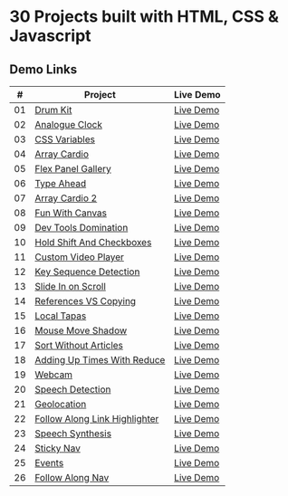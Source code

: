 # 30 Projects built with HTML, CSS & Javascript

## Demo Links

| #   | Project                                                                                                                            | Live Demo                                                                                         |
| --- | ---------------------------------------------------------------------------------------------------------------------------------- | ------------------------------------------------------------------------------------------------- |
| 01  | [Drum Kit](https://github.com/aykutulis/30-projects-html-css-js/tree/master/01-drum-kit)                                           | [Live Demo](https://aykutulis.github.io/30-projects-html-css-js/01-drum-kit)                      |
| 02  | [Analogue Clock](https://github.com/aykutulis/30-projects-html-css-js/tree/master/02-analogue-clock)                               | [Live Demo](https://aykutulis.github.io/30-projects-html-css-js/02-analogue-clock)                |
| 03  | [CSS Variables](https://github.com/aykutulis/30-projects-html-css-js/tree/master/03-css-variables)                                 | [Live Demo](https://aykutulis.github.io/30-projects-html-css-js/03-css-variables)                 |
| 04  | [Array Cardio](https://github.com/aykutulis/30-projects-html-css-js/tree/master/04-array-cardio)                                   | [Live Demo](https://aykutulis.github.io/30-projects-html-css-js/04-array-cardio)                  |
| 05  | [Flex Panel Gallery](https://github.com/aykutulis/30-projects-html-css-js/tree/master/05-flex-panel-gallery)                       | [Live Demo](https://aykutulis.github.io/30-projects-html-css-js/05-flex-panel-gallery)            |
| 06  | [Type Ahead](https://github.com/aykutulis/30-projects-html-css-js/tree/master/06-type-ahead)                                       | [Live Demo](https://aykutulis.github.io/30-projects-html-css-js/06-type-ahead)                    |
| 07  | [Array Cardio 2](https://github.com/aykutulis/30-projects-html-css-js/tree/master/07-array-cardio-2)                               | [Live Demo](https://aykutulis.github.io/30-projects-html-css-js/07-array-cardio-2)                |
| 08  | [Fun With Canvas](https://github.com/aykutulis/30-projects-html-css-js/tree/master/08-fun-with-canvas)                             | [Live Demo](https://aykutulis.github.io/30-projects-html-css-js/08-fun-with-canvas)               |
| 09  | [Dev Tools Domination](https://github.com/aykutulis/30-projects-html-css-js/tree/master/09-dev-tools-domination)                   | [Live Demo](https://aykutulis.github.io/30-projects-html-css-js/09-dev-tools-domination)          |
| 10  | [Hold Shift And Checkboxes](https://github.com/aykutulis/30-projects-html-css-js/tree/master/10-hold-shift-and-checkboxes)         | [Live Demo](https://aykutulis.github.io/30-projects-html-css-js/10-hold-shift-and-checkboxes)     |
| 11  | [Custom Video Player](https://github.com/aykutulis/30-projects-html-css-js/tree/master/11-custom-video-player)                     | [Live Demo](https://aykutulis.github.io/30-projects-html-css-js/11-custom-video-player)           |
| 12  | [Key Sequence Detection](https://github.com/aykutulis/30-projects-html-css-js/tree/master/12-key-sequence-detection)               | [Live Demo](https://aykutulis.github.io/30-projects-html-css-js/12-key-sequence-detection)        |
| 13  | [Slide In on Scroll](https://github.com/aykutulis/30-projects-html-css-js/tree/master/13-slide-in-on-scroll)                       | [Live Demo](https://aykutulis.github.io/30-projects-html-css-js/13-slide-in-on-scroll)            |
| 14  | [References VS Copying](https://github.com/aykutulis/30-projects-html-css-js/tree/master/14-references-vs-copying)                 | [Live Demo](https://aykutulis.github.io/30-projects-html-css-js/14-references-vs-copying)         |
| 15  | [Local Tapas](https://github.com/aykutulis/30-projects-html-css-js/tree/master/15-local-tapas)                                     | [Live Demo](https://aykutulis.github.io/30-projects-html-css-js/15-local-tapas)                   |
| 16  | [Mouse Move Shadow](https://github.com/aykutulis/30-projects-html-css-js/tree/master/16-mouse-move-shadow)                         | [Live Demo](https://aykutulis.github.io/30-projects-html-css-js/16-mouse-move-shadow)             |
| 17  | [Sort Without Articles](https://github.com/aykutulis/30-projects-html-css-js/tree/master/17-sort-without-articles)                 | [Live Demo](https://aykutulis.github.io/30-projects-html-css-js/17-sort-without-articles)         |
| 18  | [Adding Up Times With Reduce](https://github.com/aykutulis/30-projects-html-css-js/tree/master/18-adding-up-times-with-reduce)     | [Live Demo](https://aykutulis.github.io/30-projects-html-css-js/18-adding-up-times-with-reduce)   |
| 19  | [Webcam](https://github.com/aykutulis/30-projects-html-css-js/tree/master/19-webcam)                                               | [Live Demo](https://aykutulis.github.io/30-projects-html-css-js/19-webcam)                        |
| 20  | [Speech Detection](https://github.com/aykutulis/30-projects-html-css-js/tree/master/20-speech-detection)                           | [Live Demo](https://aykutulis.github.io/30-projects-html-css-js/20-speech-detection)              |
| 21  | [Geolocation](https://github.com/aykutulis/30-projects-html-css-js/tree/master/21-geolocation)                                     | [Live Demo](https://aykutulis.github.io/30-projects-html-css-js/21-geolocation)                   |
| 22  | [Follow Along Link Highlighter](https://github.com/aykutulis/30-projects-html-css-js/tree/master/22-follow-along-link-highlighter) | [Live Demo](https://aykutulis.github.io/30-projects-html-css-js/22-follow-along-link-highlighter) |
| 23  | [Speech Synthesis](https://github.com/aykutulis/30-projects-html-css-js/tree/master/23-speech-synthesis)                           | [Live Demo](https://aykutulis.github.io/30-projects-html-css-js/23-speech-synthesis)              |
| 24  | [Sticky Nav](https://github.com/aykutulis/30-projects-html-css-js/tree/master/24-sticky-nav)                                       | [Live Demo](https://aykutulis.github.io/30-projects-html-css-js/24-sticky-nav)                    |
| 25  | [Events](https://github.com/aykutulis/30-projects-html-css-js/tree/master/25-events)                                               | [Live Demo](https://aykutulis.github.io/30-projects-html-css-js/25-events)                        |
| 26  | [Follow Along Nav](https://github.com/aykutulis/30-projects-html-css-js/tree/master/26-follow-along-nav)                           | [Live Demo](https://aykutulis.github.io/30-projects-html-css-js/26-follow-along-nav)              |
